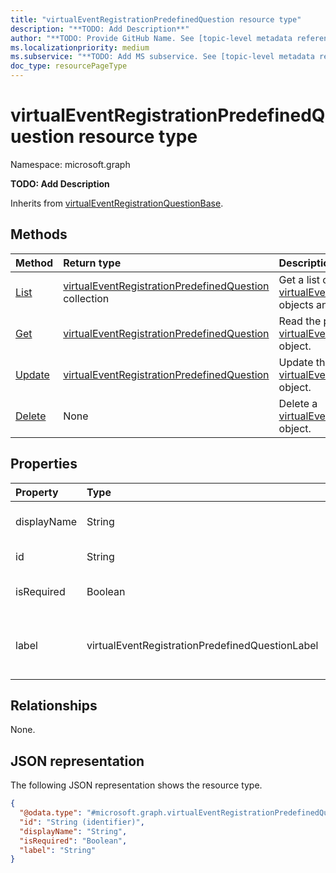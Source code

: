 ```yaml
---
title: "virtualEventRegistrationPredefinedQuestion resource type"
description: "**TODO: Add Description**"
author: "**TODO: Provide GitHub Name. See [topic-level metadata reference](https://aka.ms/msgo?pagePath=Document-APIs/Guidelines/Metadata)**"
ms.localizationpriority: medium
ms.subservice: "**TODO: Add MS subservice. See [topic-level metadata reference](https://aka.ms/msgo?pagePath=Document-APIs/Guidelines/Metadata)**"
doc_type: resourcePageType
---
```


# virtualEventRegistrationPredefinedQuestion resource type

Namespace: microsoft.graph



**TODO: Add Description**


Inherits from [virtualEventRegistrationQuestionBase](../resources/virtualeventregistrationquestionbase.md).

## Methods
|Method|Return type|Description|
|:---|:---|:---|
|[List](../api/virtualeventregistrationpredefinedquestion-list.md)|[virtualEventRegistrationPredefinedQuestion](../resources/virtualeventregistrationpredefinedquestion.md) collection|Get a list of the [virtualEventRegistrationPredefinedQuestion](../resources/virtualeventregistrationpredefinedquestion.md) objects and their properties.|
|[Get](../api/virtualeventregistrationpredefinedquestion-get.md)|[virtualEventRegistrationPredefinedQuestion](../resources/virtualeventregistrationpredefinedquestion.md)|Read the properties and relationships of a [virtualEventRegistrationPredefinedQuestion](../resources/virtualeventregistrationpredefinedquestion.md) object.|
|[Update](../api/virtualeventregistrationpredefinedquestion-update.md)|[virtualEventRegistrationPredefinedQuestion](../resources/virtualeventregistrationpredefinedquestion.md)|Update the properties of a [virtualEventRegistrationPredefinedQuestion](../resources/virtualeventregistrationpredefinedquestion.md) object.|
|[Delete](../api/virtualeventregistrationpredefinedquestion-delete.md)|None|Delete a [virtualEventRegistrationPredefinedQuestion](../resources/virtualeventregistrationpredefinedquestion.md) object.|

## Properties
|Property|Type|Description|
|:---|:---|:---|
|displayName|String|**TODO: Add Description** Inherited from [virtualEventRegistrationQuestionBase](../resources/virtualeventregistrationquestionbase.md).|
|id|String|**TODO: Add Description** Inherited from [entity](../resources/entity.md).|
|isRequired|Boolean|**TODO: Add Description** Inherited from [virtualEventRegistrationQuestionBase](../resources/virtualeventregistrationquestionbase.md).|
|label|virtualEventRegistrationPredefinedQuestionLabel|**TODO: Add Description**.The possible values are: `street`, `city`, `state`, `postalCode`, `countryOrRegion`, `industry`, `jobTitle`, `organization`, `unknownFutureValue`.|

## Relationships
None.

## JSON representation
The following JSON representation shows the resource type.
<!-- {
  "blockType": "resource",
  "keyProperty": "id",
  "@odata.type": "microsoft.graph.virtualEventRegistrationPredefinedQuestion",
  "baseType": "microsoft.graph.virtualEventRegistrationQuestionBase",
  "openType": false
}
-->
``` json
{
  "@odata.type": "#microsoft.graph.virtualEventRegistrationPredefinedQuestion",
  "id": "String (identifier)",
  "displayName": "String",
  "isRequired": "Boolean",
  "label": "String"
}
```

